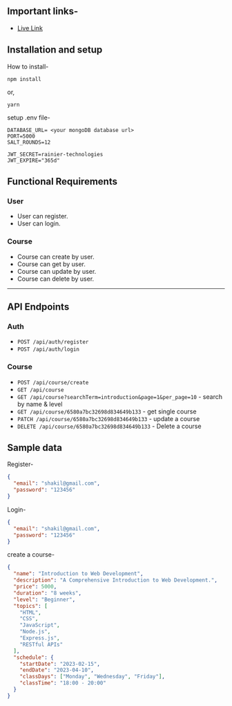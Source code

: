 ## Important links-

- [Live Link](https://rainier-technologies.vercel.app/)

## Installation and setup

How to install-

```npm
npm install
```

or,

```npm
yarn
```

setup .env file-

```env
DATABASE_URL= <your mongoDB database url>
PORT=5000
SALT_ROUNDS=12

JWT_SECRET=rainier-technologies
JWT_EXPIRE="365d"
```

## Functional Requirements

### User

- User can register.
- User can login.

### Course

- Course can create by user.
- Course can get by user.
- Course can update by user.
- Course can delete by user.

---

## API Endpoints

### Auth

- `POST /api/auth/register`
- `POST /api/auth/login`

### Course

- `POST /api/course/create`
- `GET /api/course`
- `GET /api/course?searchTerm=introduction&page=1&per_page=10` - search by name & level
- `GET /api/course/6580a7bc32698d834649b133` - get single course
- `PATCH /api/course/6580a7bc32698d834649b133` - update a course
- `DELETE /api/course/6580a7bc32698d834649b133` - Delete a course

## Sample data

Register-

```json
{
  "email": "shakil@gmail.com",
  "password": "123456"
}
```

Login-

```json
{
  "email": "shakil@gmail.com",
  "password": "123456"
}
```

create a course-

```json
{
  "name": "Introduction to Web Development",
  "description": "A Comprehensive Introduction to Web Development.",
  "price": 5000,
  "duration": "8 weeks",
  "level": "Beginner",
  "topics": [
    "HTML",
    "CSS",
    "JavaScript",
    "Node.js",
    "Express.js",
    "RESTful APIs"
  ],
  "schedule": {
    "startDate": "2023-02-15",
    "endDate": "2023-04-10",
    "classDays": ["Monday", "Wednesday", "Friday"],
    "classTime": "18:00 - 20:00"
  }
}
```
